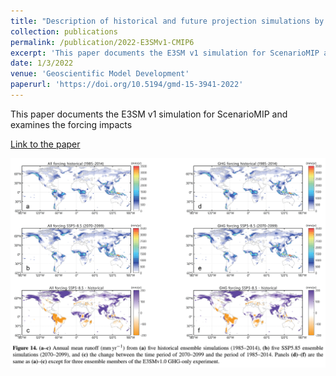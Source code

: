 ```yaml
---
title: "Description of historical and future projection simulations by the global coupled E3SMv1.0 model as used in ScenarioMIP and DAMIP of CMIP6"
collection: publications
permalink: /publication/2022-E3SMv1-CMIP6
excerpt: 'This paper documents the E3SM v1 simulation for ScenarioMIP and examines the forcing impacts'
date: 1/3/2022
venue: 'Geoscientific Model Development'
paperurl: 'https://doi.org/10.5194/gmd-15-3941-2022'
---
```

This paper documents the E3SM v1 simulation for ScenarioMIP and examines the forcing impacts

[Link to the paper](https://doi.org/10.5194/gmd-15-3941-2022)

![image](../images/papers/2022-E3SMv1-CMIP6.PNG)
